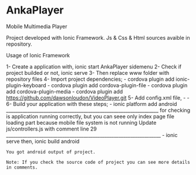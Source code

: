 # AnkaPlayer
Mobile Multimedia Player

Project developed with Ionic Framework. Js & Css & Html sources avaible in repository.

Usage of Ionic Framework

1- Create a application with, ionic start AnkaPlayer sidemenu
2- Check if project builded or not, ionic serve
3- Then replace www folder with repository files
4- Import project dependencies;
    - cordova plugin add ionic-plugin-keyboard
    - cordova plugin add cordova-plugin-file
    - cordova plugin add cordova-plugin-media
    - cordova plugin add https://github.com/dawsonloudon/VideoPlayer.git 
5- Add config.xml file, 
    - <preference name="AndroidPersistentFileLocation" value="Compatibility"/>
    - <preference name="orientation" value="portrait" />
6- Build your application with these steps;
    - ionic platform add android
    _________________________________________________________________
      for checking is application running correctly, 
      but you can seee only index page file loading part because 
      mobile file system is not running
      Update js/controllers.js with comment line 29
    __________________________________________________________________
    - ionic serve 
    then,
    ionic build android 
    
    You got android output of project.
    
    Note: If you check the source code of project you can see more details in comments.
                    
